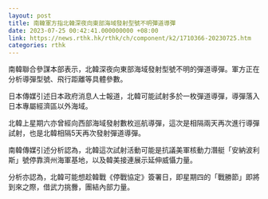 ```yaml
---
layout: post
title: 南韓軍方指北韓深夜向東部海域發射型號不明彈道導彈
date: 2023-07-25 00:42:41.000000000 +08:00
link: https://news.rthk.hk/rthk/ch/component/k2/1710366-20230725.htm
categories: rthk
---
```


南韓聯合參謀本部表示，北韓深夜向東部海域發射型號不明的彈道導彈。軍方正在分析導彈型號、飛行距離等具體參數。

日本傳媒引述日本政府消息人士報道，北韓可能試射多於一枚彈道導彈，導彈落入日本專屬經濟區以外海域。

北韓上星期六亦曾經向西部海域發射數枚巡航導彈，這次是相隔兩天再次進行導彈試射，也是北韓相隔5天再次發射彈道導彈。

南韓傳媒引述分析認為，北韓這次試射活動可能是抗議美軍核動力潛艇「安納波利斯」號停靠濟州海軍基地，以及韓美接連展示延伸威懾力量。

分析亦認為，北韓可能想趁韓戰《停戰協定》簽署日，即星期四的「戰勝節」即將到來之際，借武力挑釁，團結內部力量。
